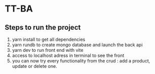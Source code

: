 # TT-BA

## Steps to run the project

1. yarn install to get all dependencies
2. yarn rundb to create mongo database and launch the back api
3. yarn dev to run front end with vite
4. access to localhost adress in terminal to see the front
5. you can now try every functionality from the crud : add a product, update or delete one.
